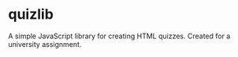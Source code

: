 # quizlib
A simple JavaScript library for creating HTML quizzes. Created for a university assignment.
